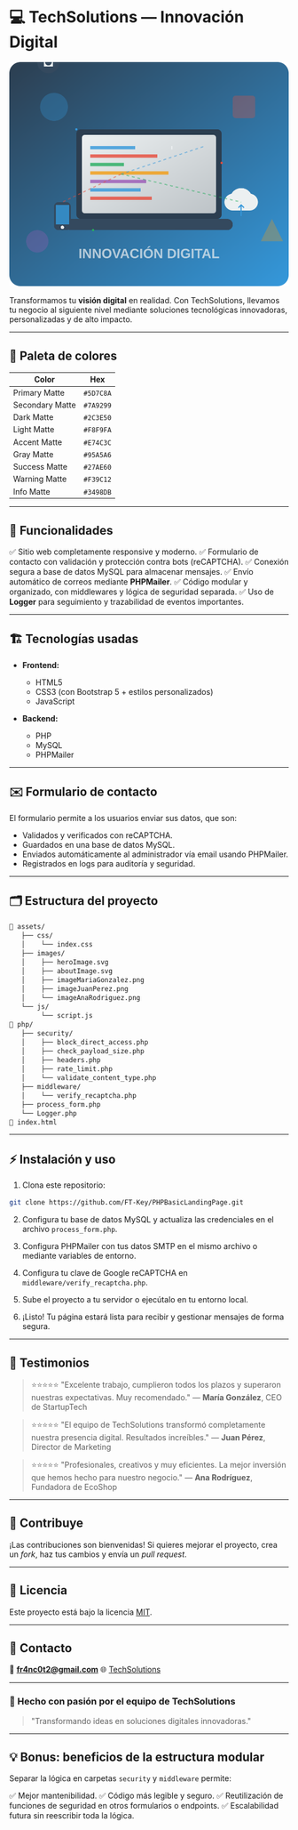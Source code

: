 # 💻 TechSolutions — Innovación Digital

![TechSolutions Banner](./assets/images/heroImage.svg)

Transformamos tu **visión digital** en realidad.
Con TechSolutions, llevamos tu negocio al siguiente nivel mediante soluciones tecnológicas innovadoras, personalizadas y de alto impacto.

---

## 🎨 Paleta de colores

| Color           | Hex       |
| --------------- | --------- |
| Primary Matte   | `#5D7C8A` |
| Secondary Matte | `#7A9299` |
| Dark Matte      | `#2C3E50` |
| Light Matte     | `#F8F9FA` |
| Accent Matte    | `#E74C3C` |
| Gray Matte      | `#95A5A6` |
| Success Matte   | `#27AE60` |
| Warning Matte   | `#F39C12` |
| Info Matte      | `#3498DB` |

---

## 🚀 Funcionalidades

✅ Sitio web completamente responsive y moderno.
✅ Formulario de contacto con validación y protección contra bots (reCAPTCHA).
✅ Conexión segura a base de datos MySQL para almacenar mensajes.
✅ Envío automático de correos mediante **PHPMailer**.
✅ Código modular y organizado, con middlewares y lógica de seguridad separada.
✅ Uso de **Logger** para seguimiento y trazabilidad de eventos importantes.

---

## 🏗️ Tecnologías usadas

* **Frontend:**

  * HTML5
  * CSS3 (con Bootstrap 5 + estilos personalizados)
  * JavaScript

* **Backend:**

  * PHP
  * MySQL
  * PHPMailer

---

## ✉️ Formulario de contacto

El formulario permite a los usuarios enviar sus datos, que son:

* Validados y verificados con reCAPTCHA.
* Guardados en una base de datos MySQL.
* Enviados automáticamente al administrador vía email usando PHPMailer.
* Registrados en logs para auditoría y seguridad.

---

## 🗂️ Estructura del proyecto

```
📁 assets/
   ├── css/
   │    └── index.css
   ├── images/
   │    ├── heroImage.svg
   │    ├── aboutImage.svg
   │    ├── imageMariaGonzalez.png
   │    ├── imageJuanPerez.png
   │    └── imageAnaRodriguez.png
   └── js/
        └── script.js
📁 php/
   ├── security/
   │    ├── block_direct_access.php
   │    ├── check_payload_size.php
   │    ├── headers.php
   │    ├── rate_limit.php
   │    └── validate_content_type.php
   ├── middleware/
   │    └── verify_recaptcha.php
   ├── process_form.php
   └── Logger.php
📄 index.html
```

---

## ⚡ Instalación y uso

1. Clona este repositorio:

```bash
git clone https://github.com/FT-Key/PHPBasicLandingPage.git
```

2. Configura tu base de datos MySQL y actualiza las credenciales en el archivo `process_form.php`.

3. Configura PHPMailer con tus datos SMTP en el mismo archivo o mediante variables de entorno.

4. Configura tu clave de Google reCAPTCHA en `middleware/verify_recaptcha.php`.

5. Sube el proyecto a tu servidor o ejecútalo en tu entorno local.

6. ¡Listo! Tu página estará lista para recibir y gestionar mensajes de forma segura.

---

## 💬 Testimonios

> ⭐️⭐️⭐️⭐️⭐️
> "Excelente trabajo, cumplieron todos los plazos y superaron nuestras expectativas. Muy recomendado."
> — **María González**, CEO de StartupTech

> ⭐️⭐️⭐️⭐️⭐️
> "El equipo de TechSolutions transformó completamente nuestra presencia digital. Resultados increíbles."
> — **Juan Pérez**, Director de Marketing

> ⭐️⭐️⭐️⭐️⭐️
> "Profesionales, creativos y muy eficientes. La mejor inversión que hemos hecho para nuestro negocio."
> — **Ana Rodríguez**, Fundadora de EcoShop

---

## 🌟 Contribuye

¡Las contribuciones son bienvenidas!
Si quieres mejorar el proyecto, crea un *fork*, haz tus cambios y envía un *pull request*.

---

## 📄 Licencia

Este proyecto está bajo la licencia [MIT](LICENSE).

---

## 🤝 Contacto

📧 **[fr4nc0t2@gmail.com](mailto:fr4nc0t2@gmail.com)**
🌐 [TechSolutions](https://phpbasiclandingpage.onrender.com/)

---

### 💙 Hecho con pasión por el equipo de TechSolutions

> "Transformando ideas en soluciones digitales innovadoras."

---

## 💡 Bonus: beneficios de la estructura modular

Separar la lógica en carpetas `security` y `middleware` permite:

✅ Mejor mantenibilidad.
✅ Código más legible y seguro.
✅ Reutilización de funciones de seguridad en otros formularios o endpoints.
✅ Escalabilidad futura sin reescribir toda la lógica.